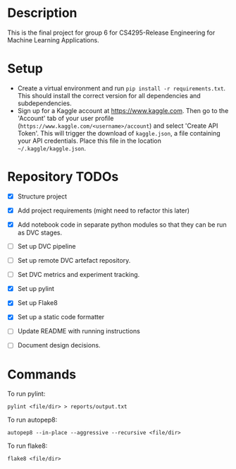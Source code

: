 # Description

This is the final project for group 6 for CS4295-Release Engineering for Machine Learning Applications.

# Setup

- Create a virtual environment and run `pip install -r requirements.txt`. This should install the correct version for all dependencies and subdependencies.
- Sign up for a Kaggle account at https://www.kaggle.com. Then go to the 'Account' tab of your user profile (`https://www.kaggle.com/<username>/account`) and select 'Create API Token'. This will trigger the download of `kaggle.json`, a file containing your API credentials. Place this file in the location `~/.kaggle/kaggle.json`.

# Repository TODOs
- [X] Structure project
- [X] Add project requirements (might need to refactor this later)
- [X] Add notebook code in separate python modules so that they can be run as DVC stages.
- [ ] Set up DVC pipeline
- [ ] Set up remote DVC artefact repository.
- [ ] Set DVC metrics and experiment tracking.
- [X] Set up pylint
- [X] Set up Flake8
- [X] Set up a static code formatter
- [ ] Update README with running instructions
- [ ] Document design decisions.


# Commands

To run pylint:
```
pylint <file/dir> > reports/output.txt
```

To run autopep8:
```
autopep8 --in-place --aggressive --recursive <file/dir>
```

To run flake8:
```
flake8 <file/dir>
```
